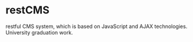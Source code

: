 # restCMS
restful CMS system, which is based on JavaScript and AJAX technologies. University graduation work.
